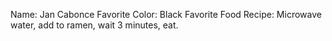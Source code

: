 Name: Jan Cabonce
Favorite Color: Black
Favorite Food Recipe: Microwave water, add to ramen, wait 3 minutes, eat.
